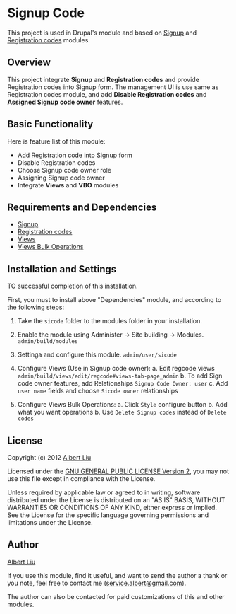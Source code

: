 # Signup Code

This project is used in Drupal's module and based on [Signup] and
[Registration codes] modules.

## Overview

This project integrate **Signup** and **Registration codes** and provide
Registration codes into Signup form. The management UI is use same as
Registration codes module, and add **Disable Registration codes** and
**Assigned Signup code owner** features.

## Basic Functionality

Here is feature list of this module:

* Add Registration code into Signup form
* Disable Registration codes
* Choose Signup code owner role
* Assigning Signup code owner
* Integrate **Views** and **VBO** modules

## Requirements and Dependencies

* [Signup]
* [Registration codes]
* [Views]
* [Views Bulk Operations]

## Installation and Settings

TO successful completion of this installation.

First, you must to install above "Dependencies" module, and according to the
following steps:

1. Take the `sicode` folder to the modules folder in your installation.

2. Enable the module using Administer -> Site building -> Modules.
   `admin/build/modules`

3. Settinga and configure this module. `admin/user/sicode`

4. Configure Views (Use in Signup code owner):
   a. Edit regcode views `admin/build/views/edit/regcode#views-tab-page_admin`
   b. To add Sign code owner features, add Relationships
      `Signup Code Owner: user`
   c. Add `user name` fields and choose `Sicode owner` relationships

5. Configure Views Bulk Operations:
   a. Click `Style` configure button
   b. Add what you want operations
   b. Use `Delete Signup codes` instead of `Delete codes`

## License

Copyright (c) 2012 [Albert Liu]

Licensed under the [GNU GENERAL PUBLIC LICENSE Version 2], you may not use
this file except in compliance with the License.

Unless required by applicable law or agreed to in writing, software distributed
under the License is distributed on an "AS IS" BASIS, WITHOUT WARRANTIES OR
CONDITIONS OF ANY KIND, either express or implied.  See the License for the
specific language governing permissions and limitations under the License.

## Author

[Albert Liu]

If you use this module, find it useful, and want to send the author
a thank or you note, feel free to contact me (service.albert@gmail.com).

The author can also be contacted for paid customizations of this and other
modules.

[Signup]: http://drupal.org/project/signup
[Registration codes]: http://drupal.org/project/regcode
[Views]: http://drupal.org/project/views
[Views Bulk Operations]: http://drupal.org/project/views_bulk_operations
[GNU GENERAL PUBLIC LICENSE Version 2]: http://www.gnu.org/licenses/gpl-2.0.html
[Albert Liu]: http://drupal.org/user/1374916
